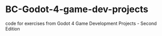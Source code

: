 # BC-Godot-4-game-dev-projects
code for exercises from Godot 4 Game Development Projects - Second Edition
